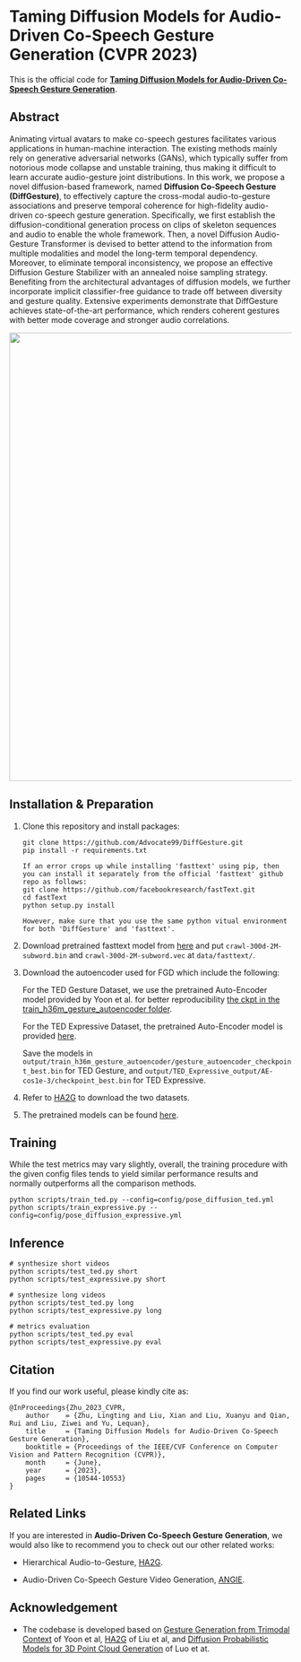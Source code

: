 # Taming Diffusion Models for Audio-Driven Co-Speech Gesture Generation (CVPR 2023)

This is the official code for [**Taming Diffusion Models for Audio-Driven Co-Speech Gesture Generation**](https://arxiv.org/abs/2303.09119).

## Abstract

Animating virtual avatars to make co-speech gestures facilitates various applications in human-machine interaction. The existing methods mainly rely on generative adversarial networks (GANs), which typically suffer from notorious mode collapse and unstable training, thus making it difficult to learn accurate audio-gesture joint distributions. In this work, we propose a novel diffusion-based framework, named **Diffusion Co-Speech Gesture (DiffGesture)**, to effectively capture the cross-modal audio-to-gesture associations and preserve temporal coherence for high-fidelity audio-driven co-speech gesture generation. Specifically, we first establish the diffusion-conditional generation process on clips of skeleton sequences and audio to enable the whole framework. Then, a novel Diffusion Audio-Gesture Transformer is devised to better attend to the information from multiple modalities and model the long-term temporal dependency. Moreover, to eliminate temporal inconsistency, we propose an effective Diffusion Gesture Stabilizer with an annealed noise sampling strategy. Benefiting from the architectural advantages of diffusion models, we further incorporate implicit classifier-free guidance to trade off between diversity and gesture quality. Extensive experiments demonstrate that DiffGesture achieves state-of-the-art performance, which renders coherent gestures with better mode coverage and stronger audio correlations.

<img src='./misc/overview.jpg' width=800>

## Installation & Preparation

1. Clone this repository and install packages:
    ```
    git clone https://github.com/Advocate99/DiffGesture.git
    pip install -r requirements.txt
    ```
    
    ```
    If an error crops up while installing 'fasttext' using pip, then you can install it separately from the official 'fasttext' github repo as follows:
    git clone https://github.com/facebookresearch/fastText.git
    cd fastText
    python setup.py install

    However, make sure that you use the same python vitual environment for both 'DiffGesture' and 'fasttext'.
    ```

2. Download pretrained fasttext model from [here](https://dl.fbaipublicfiles.com/fasttext/vectors-english/crawl-300d-2M-subword.zip) and put `crawl-300d-2M-subword.bin` and `crawl-300d-2M-subword.vec` at `data/fasttext/`.

3. Download the autoencoder used for FGD which include the following:

    For the TED Gesture Dataset, we use the pretrained Auto-Encoder model provided by Yoon et al. for better reproducibility [the ckpt in the train_h36m_gesture_autoencoder folder](https://kaistackr-my.sharepoint.com/:u:/g/personal/zeroyy_kaist_ac_kr/Ec1UIsDDLHtKia04_TTRbygBepXORv__kkq-C9IqZs32aA?e=bJGXQr).

    For the TED Expressive Dataset, the pretrained Auto-Encoder model is provided [here](https://mycuhk-my.sharepoint.com/:u:/g/personal/1155165198_link_cuhk_edu_hk/EWbBxUeuIHFDnBUgZFMCq1oBdiZSw6pOlmVxC8d9xS3HOg?e=IT1AoC).

    Save the models in `output/train_h36m_gesture_autoencoder/gesture_autoencoder_checkpoint_best.bin` for TED Gesture, and `output/TED_Expressive_output/AE-cos1e-3/checkpoint_best.bin` for TED Expressive.

4. Refer to [HA2G](https://github.com/alvinliu0/HA2G) to download the two datasets.

5. The pretrained models can be found [here](https://connecthkuhk-my.sharepoint.com/:u:/g/personal/ltzhu99_connect_hku_hk/EVE9MqI18k5FmsavVFESaVAB2lrv5e1CiHhr20xW2Vd5cA?e=eU6e4t).

## Training

While the test metrics may vary slightly, overall, the training procedure with the given config files tends to yield similar performance results and normally outperforms all the comparison methods.

```
python scripts/train_ted.py --config=config/pose_diffusion_ted.yml
python scripts/train_expressive.py --config=config/pose_diffusion_expressive.yml
```

## Inference
```
# synthesize short videos
python scripts/test_ted.py short
python scripts/test_expressive.py short

# synthesize long videos
python scripts/test_ted.py long
python scripts/test_expressive.py long

# metrics evaluation
python scripts/test_ted.py eval
python scripts/test_expressive.py eval
```

## Citation

If you find our work useful, please kindly cite as:
```
@InProceedings{Zhu_2023_CVPR,
    author    = {Zhu, Lingting and Liu, Xian and Liu, Xuanyu and Qian, Rui and Liu, Ziwei and Yu, Lequan},
    title     = {Taming Diffusion Models for Audio-Driven Co-Speech Gesture Generation},
    booktitle = {Proceedings of the IEEE/CVF Conference on Computer Vision and Pattern Recognition (CVPR)},
    month     = {June},
    year      = {2023},
    pages     = {10544-10553}
}
```

## Related Links
If you are interested in **Audio-Driven Co-Speech Gesture Generation**, we would also like to recommend you to check out our other related works:

* Hierarchical Audio-to-Gesture, [HA2G](https://alvinliu0.github.io/projects/HA2G).

* Audio-Driven Co-Speech Gesture Video Generation, [ANGIE](https://alvinliu0.github.io/projects/ANGIE).

## Acknowledgement
* The codebase is developed based on [Gesture Generation from Trimodal Context](https://github.com/ai4r/Gesture-Generation-from-Trimodal-Context) of Yoon et al, [HA2G](https://github.com/alvinliu0/HA2G) of Liu et al, and [Diffusion Probabilistic Models for 3D Point Cloud Generation](https://github.com/luost26/diffusion-point-cloud) of Luo et at.
